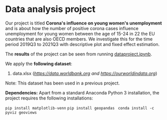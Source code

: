 # Data analysis project

Our project is titled **Corona's influence on young women's unemployment** and is about how the number of positive corona cases influence unemployment for young women between the age of 15-24 in 22 the EU countries that are also OECD members. We investigate this for the time period 2019Q3 to 2021Q3 with descriptive plot and fixed effect estimation.

The **results** of the project can be seen from running [dataproject.ipynb](dataproject.ipynb).

We apply the **following dataset**:

1. data.xlsx (*https://data.worldbank.org and https://ourworldindata.org*)

Note: This dataset has been used in a previous project.

**Dependencies:** Apart from a standard Anaconda Python 3 installation, the project requires the following installations:

``pip install matplotlib-venn``
``pip install geopandas ``
``conda install -c pyviz geoviews ``